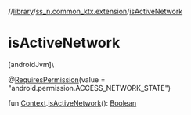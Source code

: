 //[library](../../index.md)/[ss_n.common_ktx.extension](index.md)/[isActiveNetwork](is-active-network.md)

# isActiveNetwork

[androidJvm]\

@[RequiresPermission](https://developer.android.com/reference/kotlin/androidx/annotation/RequiresPermission.html)(value = "android.permission.ACCESS_NETWORK_STATE")

fun [Context](https://developer.android.com/reference/kotlin/android/content/Context.html).[isActiveNetwork](is-active-network.md)(): [Boolean](https://kotlinlang.org/api/latest/jvm/stdlib/kotlin/-boolean/index.html)

